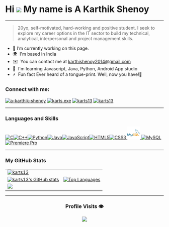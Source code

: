 Hi ![](https://user-images.githubusercontent.com/18350557/176309783-0785949b-9127-417c-8b55-ab5a4333674e.gif) My name is A Karthik Shenoy
========================================================================================================================================
---------------------------------

>20yo, self-motivated, hard-working and positive student. I seek to explore my career options in the IT sector to build my technical, analytical, interpersonal and project management skills.

* 🔭 I’m currently working on this page.
* 🌍  I'm based in India
* ✉️  You can contact me at [karthishenoy2014@gmail.com](mailto:karthishenoy2014@gmail.com )
* 🧠  I'm learning Javascript, Java, Python, Android App studio
* ⚡  Fun fact Ever heard of a tongue-print. Well, now you have!🥰

### Connect with me:

<p align="left">
<a href="https://linkedin.com/in/a-karthik-shenoy" target="blank"><img align="center" src="https://raw.githubusercontent.com/rahuldkjain/github-profile-readme-generator/master/src/images/icons/Social/linked-in-alt.svg" alt="a-karthik-shenoy" height="30" width="40" /></a>
<a href="https://instagram.com/karts.exe" target="blank"><img align="center" src="https://raw.githubusercontent.com/rahuldkjain/github-profile-readme-generator/master/src/images/icons/Social/instagram.svg" alt="karts.exe" height="30" width="40" /></a>
<a href="https://www.hackerrank.com/karts13" target="blank"><img align="center" src="https://raw.githubusercontent.com/rahuldkjain/github-profile-readme-generator/master/src/images/icons/Social/hackerrank.svg" alt="karts13" height="30" width="40" /></a>
<a href="https://www.leetcode.com/karts13" target="blank"><img align="center" src="https://raw.githubusercontent.com/rahuldkjain/github-profile-readme-generator/master/src/images/icons/Social/leet-code.svg" alt="karts13" height="30" width="40" /></a>
</p>

<hr>

### Languages and Skills


<p align="left">
<a href="https://docs.microsoft.com/en-us/cpp/?view=msvc-170" target="_blank" rel="noreferrer"><img src="https://raw.githubusercontent.com/danielcranney/readme-generator/main/public/icons/skills/c-colored.svg" width="36" height="36" alt="C" /></a><a href="https://docs.microsoft.com/en-us/cpp/?view=msvc-170" target="_blank" rel="noreferrer"><img src="https://raw.githubusercontent.com/danielcranney/readme-generator/main/public/icons/skills/cplusplus-colored.svg" width="36" height="36" alt="C++" /></a><a href="https://www.python.org/" target="_blank" rel="noreferrer"><img src="https://raw.githubusercontent.com/danielcranney/readme-generator/main/public/icons/skills/python-colored.svg" width="36" height="36" alt="Python" /></a><a href="https://www.oracle.com/java/" target="_blank" rel="noreferrer"><img src="https://raw.githubusercontent.com/danielcranney/readme-generator/main/public/icons/skills/java-colored.svg" width="36" height="36" alt="Java" /></a><a href="https://developer.mozilla.org/en-US/docs/Web/JavaScript" target="_blank" rel="noreferrer"><img src="https://raw.githubusercontent.com/danielcranney/readme-generator/main/public/icons/skills/javascript-colored.svg" width="36" height="36" alt="JavaScript" /></a><a href="https://developer.mozilla.org/en-US/docs/Glossary/HTML5" target="_blank" rel="noreferrer"><img src="https://raw.githubusercontent.com/danielcranney/readme-generator/main/public/icons/skills/html5-colored.svg" width="36" height="36" alt="HTML5" /></a><a href="https://www.w3.org/TR/CSS/#css" target="_blank" rel="noreferrer"><img src="https://raw.githubusercontent.com/danielcranney/readme-generator/main/public/icons/skills/css3-colored.svg" width="36" height="36" alt="CSS3" /></a><a href="https://www.mysql.com/" target="_blank" rel="noreferrer"> <img src="https://raw.githubusercontent.com/devicons/devicon/master/icons/mysql/mysql-original-wordmark.svg" alt="mysql" width="40" height="40"/> </a><a href="https://www.mysql.com/" target="_blank" rel="noreferrer"><img src="https://raw.githubusercontent.com/danielcranney/readme-generator/main/public/icons/skills/mysql-colored.svg" width="36" height="36" alt="MySQL" /></a><a href="https://www.adobe.com/uk/products/premiere.html" target="_blank" rel="noreferrer"><img src="https://raw.githubusercontent.com/danielcranney/readme-generator/main/public/icons/skills/premierepro-colored.svg" width="36" height="36" alt="Premiere Pro" /></a>
</p>

<hr>

### My GitHub Stats

<table>
	<tr>
		<td colspan = "2"><a href="https://github.com/ryo-ma/github-profile-trophy"><img src="https://github-profile-trophy.vercel.app/?username=karts13" alt="karts13" /></a></td>
	</tr>
	<tr>
		<td><a href="http://www.github.com/karts13"><img src="https://github-readme-stats.vercel.app/api?username=karts13&show_icons=true&hide=&count_private=true&title_color=0891b2&text_color=ffffff&icon_color=0891b2&bg_color=1c1917&hide_border=true&show_icons=true" alt="karts13's GitHub stats" /></a></td>
		<td><a href="https://github.com/karts13" align="left"><img src="https://github-readme-stats.vercel.app/api/top-langs/?username=karts13&langs_count=10&title_color=0891b2&text_color=ffffff&icon_color=0891b2&bg_color=1c1917&hide_border=true&locale=en&custom_title=Top%20%Languages" alt="Top Languages" /></a>			</td>
	</tr>
	<tr>
		<td colspan = "2"><a href="http://www.github.com/karts13"><img src="https://github-readme-streak-stats.herokuapp.com/?user=karts13&stroke=ffffff&background=1c1917&ring=0891b2&fire=0891b2&currStreakNum=ffffff&currStreakLabel=0891b2&sideNums=ffffff&sideLabels=ffffff&dates=ffffff&hide_border=true" /></a>
</td>
	</tr>
</table>

<hr>
<div align = "center">
<h3><b>Profile Visits 👁️</b></h3>
<img width = 25% src = "https://profile-counter.glitch.me/{karts13}/count.svg">
</hr>
</div>
